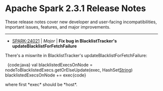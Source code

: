 
<!---
# Licensed to the Apache Software Foundation (ASF) under one
# or more contributor license agreements.  See the NOTICE file
# distributed with this work for additional information
# regarding copyright ownership.  The ASF licenses this file
# to you under the Apache License, Version 2.0 (the
# "License"); you may not use this file except in compliance
# with the License.  You may obtain a copy of the License at
#
#     http://www.apache.org/licenses/LICENSE-2.0
#
# Unless required by applicable law or agreed to in writing, software
# distributed under the License is distributed on an "AS IS" BASIS,
# WITHOUT WARRANTIES OR CONDITIONS OF ANY KIND, either express or implied.
# See the License for the specific language governing permissions and
# limitations under the License.
-->
# Apache Spark  2.3.1 Release Notes

These release notes cover new developer and user-facing incompatibilities, important issues, features, and major improvements.


---

* [SPARK-24021](https://issues.apache.org/jira/browse/SPARK-24021) | *Major* | **Fix bug in BlacklistTracker's updateBlacklistForFetchFailure**

There's a miswrite in BlacklistTracker's updateBlacklistForFetchFailure:

 
{code:java}
val blacklistedExecsOnNode =
    nodeToBlacklistedExecs.getOrElseUpdate(exec, HashSet[String]())
blacklistedExecsOnNode += exec{code}
 

where first \*exec\* should be \*host\*.



